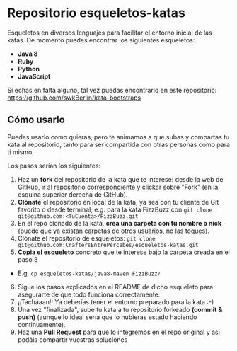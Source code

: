 # Repositorio esqueletos-katas
Esqueletos en diversos lenguajes para facilitar el entorno inicial de las katas.
De momento puedes encontrar los siguientes esqueletos:
* **Java 8**
* **Ruby**
* **Python**
* **JavaScript**

Si echas en falta alguno, tal vez puedas encontrarlo en este repositorio: https://github.com/swkBerlin/kata-bootstraps 


## Cómo usarlo
Puedes usarlo como quieras, pero te animamos a que subas y compartas tu kata al repositorio, tanto para ser compartida con otras personas como para ti mismo.

Los pasos serían los siguientes:
1. Haz un **fork** del repositorio de la kata que te interese: desde la web de GitHub, ir al repositorio correspondiente y clickar sobre "Fork" (en la esquina superior derecha de GitHub).
2. **Clónate** el repositorio en local de la kata, ya sea con tu cliente de Git favorito o desde terminal; e.g. para la kata FizzBuzz con `git clone git@github.com:<TuCuenta>/FizzBuzz.git`
3. En el repo clonado de la kata, **crea una carpeta con tu nombre o nick** (puede que ya existan carpetas de otros usuarios, no las toques).
4. Clónate el repositorio de esqueletos: `git clone git@github.com:CraftersEntrePercebes/esqueletos-katas.git`
5. **Copia el esqueleto** concreto que te interese bajo la carpeta creada en el paso 3
* E.g. `cp esqueletos-katas/java8-maven FizzBuzz/`
6. Sigue los pasos explicados en el README de dicho esqueleto para asegurarte de que todo funciona correctamente.
7. ¡¡Tacháaan!! Ya deberías tener el entorno preparado para la kata :-)
8. Una vez "finalizada", sube tu kata a tu repositorio forkeado **(commit & push)** (aunque lo ideal sería que lo hubieras estado haciendo continuamente).
9. Haz una **Pull Request** para que lo integremos en el repo original y así podáis compartir vuestras soluciones
